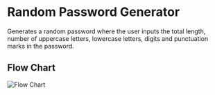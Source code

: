 <h1 class="code-line" data-line-start=0 data-line-end=1 ><a id="Random_password_generator"></a>Random Password Generator</h1>
<p class="has-line-data" data-line-start="2" data-line-end="3">Generates a random password where the user inputs the total length, number of uppercase letters, lowercase letters, digits and punctuation marks in the password.</p>
<h2 class="code-line" data-line-start=4 data-line-end=5 ><a id="Flow Chart"></a>Flow Chart</h2>
  
![Flow Chart](https://github.com/skeyhd/random-password-generator/assets/80714648/0fec5190-4721-4663-ab5c-5be6de77f6e4)

